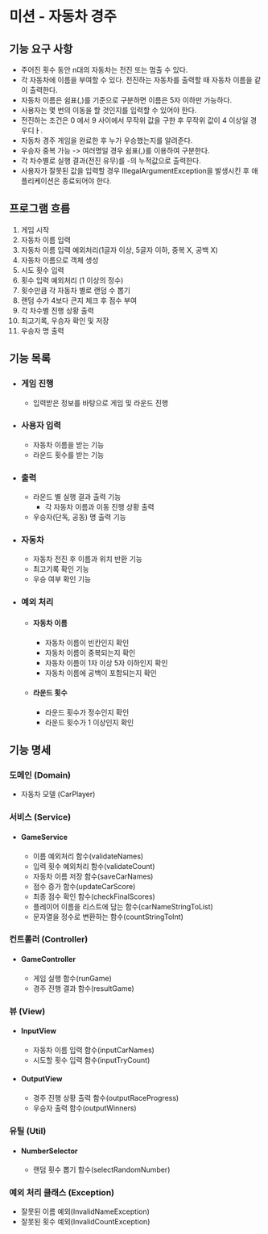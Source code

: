 # 미션 - 자동차 경주

## 기능 요구 사항

 - 주어진 횟수 동안 n대의 자동차는 전진 또는 멈출 수 있다.
 - 각 자동차에 이름을 부여할 수 있다. 전진하는 자동차를 출력할 때 자동차 이름을 같이 출력한다.
 - 자동차 이름은 쉼표(,)를 기준으로 구분하면 이름은 5자 이하만 가능하다.
 - 사용자는 몇 번의 이동을 할 것인지를 입력할 수 있어야 한다.
 - 전진하는 조건은 0 에서 9 사이에서 무작위 값을 구한 후 무작위 값이 4 이상일 경우디ㅏ.
 - 자동차 경주 게임을 완료한 후 누가 우승했는지를 알려준다.
 - 우승자 중복 가능 -> 여러명일 경우 쉼표(,)를 이용하여 구분한다.
 - 각 차수별로 실행 결과(전진 유무)를 -의 누적값으로 출력한다.
 - 사용자가 잘못된 값을 입력할 경우 IllegalArgumentException을 발생시킨 후 애플리케이션은 종료되어야 한다.

## 프로그램 흐름
1. 게임 시작
2. 자동차 이름 입력
3. 자동차 이름 입력 예외처리(1글자 이상, 5글자 이하, 중복 X, 공백 X)
4. 자동차 이름으로 객체 생성
5. 시도 횟수 입력
6. 횟수 입력 예외처리 (1 이상의 정수)
7. 횟수만큼 각 자동차 별로 랜덤 수 뽑기
8. 랜덤 수가 4보다 큰지 체크 후 점수 부여
9. 각 차수별 진행 상황 출력
10. 최고기록, 우승자 확인 및 저장
11. 우승자 명 출력

## 기능 목록
- ### 게임 진행
  - 입력받은 정보를 바탕으로 게임 및 라운드 진행
- ### 사용자 입력
  - 자동차 이름을 받는 기능
  - 라운드 횟수를 받는 기능
- ### 출력
  - 라운드 별 실행 결과 출력 기능
    - 각 자동차 이름과 이동 진행 상황 출력
  - 우승자(단독, 공동) 명 출력 기능
- ### 자동차
  - 자동차 전진 후 이름과 위치 반환 기능
  - 최고기록 확인 기능
  - 우승 여부 확인 기능
- ### 예외 처리
  - #### 자동차 이름
    - 자동차 이름이 빈칸인지 확인
    - 자동차 이름이 중복되는지 확인
    - 자동차 이름이 1자 이상 5자 이하인지 확인
    - 자동차 이름에 공백이 포함되는지 확인
  - #### 라운드 횟수
    - 라운드 횟수가 정수인지 확인
    - 라운드 횟수가 1 이상인지 확인
    
## 기능 명세
### 도메인 (Domain)
- 자동차 모델 (CarPlayer)
### 서비스 (Service)
- #### GameService
    - 이름 예외처리 함수(validateNames)
    - 입력 횟수 예외처리 함수(validateCount)
    - 자동차 이름 저장 함수(saveCarNames)
    - 점수 증가 함수(updateCarScore)
    - 최종 점수 확인 함수(checkFinalScores)
    - 플레이어 이름을 리스트에 담는 함수(carNameStringToList)
    - 문자열을 정수로 변환하는 함수(countStringToInt)
### 컨트롤러 (Controller)
 - #### GameController
   - 게임 실행 함수(runGame)
   - 경주 진행 결과 함수(resultGame)
### 뷰 (View)
- #### InputView
  - 자동차 이름 입력 함수(inputCarNames)
  - 시도할 횟수 입력 함수(inputTryCount)
- #### OutputView
  - 경주 진행 상황 출력 함수(outputRaceProgress)
  - 우승자 출력 함수(outputWinners)
### 유틸 (Util)
- #### NumberSelector 
  - 랜덤 횟수 뽑기 함수(selectRandomNumber)
### 예외 처리 클래스 (Exception)
- 잘못된 이름 예외(InvalidNameException)
- 잘못된 횟수 예외(InvalidCountException)
